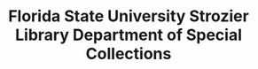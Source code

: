 ---
layout: repo
title: "Florida State University Strozier Library Department of Special Collections"
id: 1026
permalink: repos/1026/
---